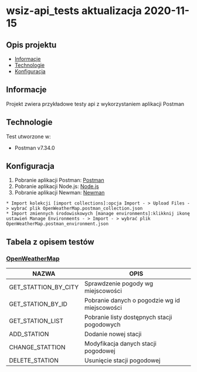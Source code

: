 # wsiz-api_tests aktualizacja 2020-11-15

## Opis projektu 
* [Informacje](#informacje)
* [Technologie](#technologie)
* [Konfiguracja](#konfiguracja)

## Informacje
Projekt zwiera przykładowe testy api z wykorzystaniem aplikacji Postman
	
## Technologie
Test utworzone w:
* Postman v7.34.0
	
	
## Konfiguracja
1. Pobranie aplikacji Postman: [Postman](https://www.postman.com/ "Aplikacja Postman")
2. Pobranie aplikacji Node.js: [Node.js](https://nodejs.org/en/ "Aplikacja Node.js")
3. Pobranie aplikacji Newman:  [Newman](https://learning.postman.com/docs/running-collections/using-newman-cli/command-line-integration-with-newman/ "Aplikacja Newman")


```
* Import kolekcji [import collections]:opcja Import - > Upload Files - > wybrać plik OpenWeatherMap.postman_collection.json 
* Import zmiennych środowiskowych [manage environments]:klikknij ikonę ustawień Manage Environments - > Import - > wybrać plik OpenWeatherMap.postman_environment.json
```

## Tabela z opisem testów 

### [OpenWeatherMap](https://openweathermap.org/ "OpenWeatherMap")

NAZWA | OPIS 
------------ | ------------- 
GET_STATTION_BY_CITY | Sprawdzenie pogody wg miejscowości
GET_STATION_BY_ID | Pobranie danych o pogodzie wg id miejscowości
GET_STATION_LIST | Pobranie listy dostępnych stacji pogodowych
ADD_STATION | Dodanie nowej stacji
CHANGE_STATTION | Modyfikacja danych stacji pogodowej
DELETE_STATION | Usunięcie stacji pogodowej







